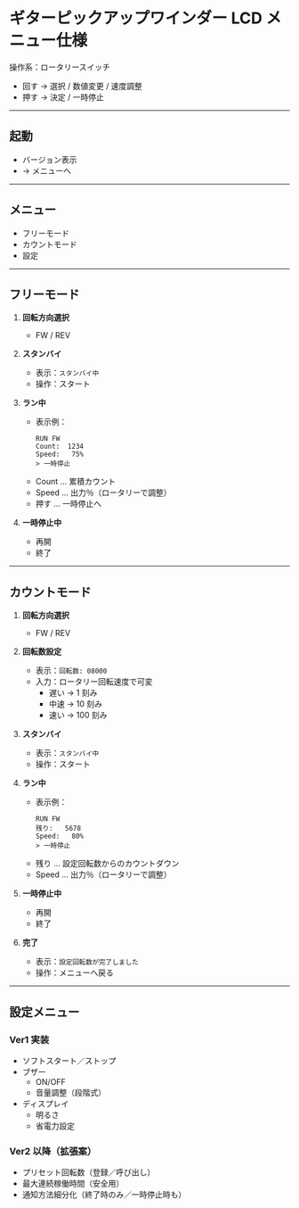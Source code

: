 # ギターピックアップワインダー LCD メニュー仕様

操作系：ロータリースイッチ

- 回す → 選択 / 数値変更 / 速度調整
- 押す → 決定 / 一時停止

---

## 起動

- バージョン表示
- → メニューへ

---

## メニュー

- フリーモード
- カウントモード
- 設定

---

## フリーモード

1. **回転方向選択**

   - FW / REV

2. **スタンバイ**

   - 表示：`スタンバイ中`
   - 操作：スタート

3. **ラン中**

   - 表示例：
     ```
     RUN FW
     Count:  1234
     Speed:   75%
     > 一時停止
     ```
   - Count … 累積カウント
   - Speed … 出力％（ロータリーで調整）
   - 押す … 一時停止へ

4. **一時停止中**
   - 再開
   - 終了

---

## カウントモード

1. **回転方向選択**

   - FW / REV

2. **回転数設定**

   - 表示：`回転数: 08000`
   - 入力：ロータリー回転速度で可変
     - 遅い → 1 刻み
     - 中速 → 10 刻み
     - 速い → 100 刻み

3. **スタンバイ**

   - 表示：`スタンバイ中`
   - 操作：スタート

4. **ラン中**

   - 表示例：
     ```
     RUN FW
     残り:   5678
     Speed:   80%
     > 一時停止
     ```
   - 残り … 設定回転数からのカウントダウン
   - Speed … 出力％（ロータリーで調整）

5. **一時停止中**

   - 再開
   - 終了

6. **完了**
   - 表示：`設定回転数が完了しました`
   - 操作：メニューへ戻る

---

## 設定メニュー

### Ver1 実装

- ソフトスタート／ストップ
- ブザー
  - ON/OFF
  - 音量調整（段階式）
- ディスプレイ
  - 明るさ
  - 省電力設定

### Ver2 以降（拡張案）

- プリセット回転数（登録／呼び出し）
- 最大連続稼働時間（安全用）
- 通知方法細分化（終了時のみ／一時停止時も）
